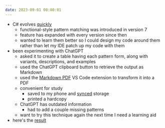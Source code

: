 ```yaml
---
date: 2023-09-01 00:00:01
---
```


* C# evolves [quickly](https://learn.microsoft.com/en-us/dotnet/csharp/whats-new/csharp-version-history)
  * functional-style pattern matching was introduced in version 7
  * feature has expanded with every version since then
  * wanted to learn them better so I could design my code around them rather than let my IDE patch up my code with them
* been experimenting with ChatGPT
  * asked it to create a table having each pattern form, along with variants, descriptions, and examples
  * used the ChatGPT clipboard button to retrieve the output as Markdown
  * used the [Markdown PDF](https://marketplace.visualstudio.com/items?itemName=yzane.markdown-pdf) VS Code extension to transform it into a PDF
  * convenient for study
    * saved to my phone and [synced](https://syncthing.net/) storage
    * printed a hardcopy
  * ChatGPT has outdated information
    * had to add a couple missing patterns
  * want to try this technique again the next time I need a learning aid
* here's the [result](/assets/attachments/csharp-patterns-cheatsheet.pdf)
